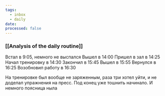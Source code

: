 ```yaml
---
tags:
  - inbox
  - daily
date:
processed: false
---
```

### [[Analysis of the daily routine]]
Встал в 9:05, немного не выспался
Вышел в 14:00
Пришел в зал в 14:25
Начал тренировку в 14:30
Закончил в 15:45
Вышел в 15:55
Вернулся в 16:25
Возобновил работу в 16:30

На тренировке был вообще не заряженным, раза три хотел уйти, и не доделал упражнения на пресс. Под конец уже тошнить начинало. И немного поясница ныла
